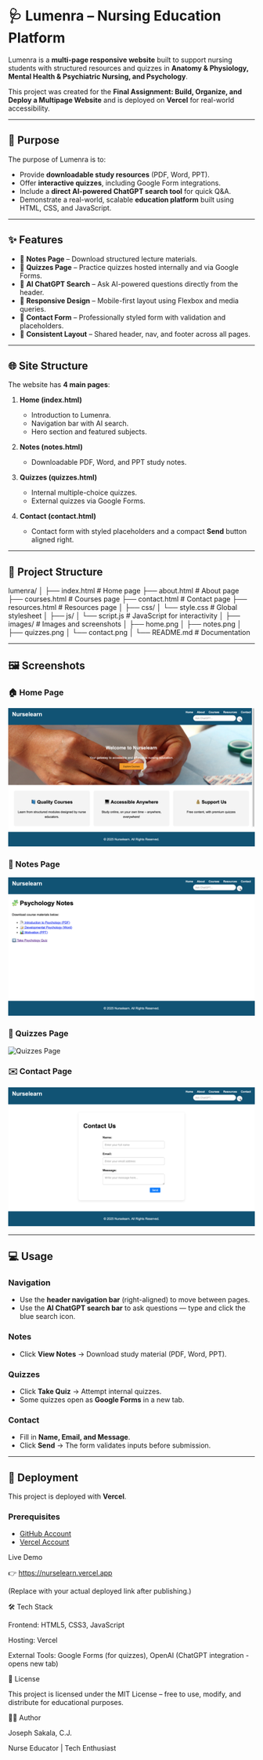 # 🩺 Lumenra – Nursing Education Platform

Lumenra is a **multi-page responsive website** built to support nursing students with structured resources and quizzes in **Anatomy & Physiology, Mental Health & Psychiatric Nursing, and Psychology**.  

This project was created for the **Final Assignment: Build, Organize, and Deploy a Multipage Website** and is deployed on **Vercel** for real-world accessibility.  

---

## 📌 Purpose

The purpose of Lumenra is to:  
- Provide **downloadable study resources** (PDF, Word, PPT).  
- Offer **interactive quizzes**, including Google Form integrations.  
- Include a **direct AI-powered ChatGPT search tool** for quick Q&A.  
- Demonstrate a real-world, scalable **education platform** built using HTML, CSS, and JavaScript.  

---

## ✨ Features

- 📖 **Notes Page** – Download structured lecture materials.  
- 📝 **Quizzes Page** – Practice quizzes hosted internally and via Google Forms.  
- 🤖 **AI ChatGPT Search** – Ask AI-powered questions directly from the header.  
- 📱 **Responsive Design** – Mobile-first layout using Flexbox and media queries.  
- 📨 **Contact Form** – Professionally styled form with validation and placeholders.  
- 📌 **Consistent Layout** – Shared header, nav, and footer across all pages.  

---

## 🌐 Site Structure

The website has **4 main pages**:

1. **Home (index.html)**  
   - Introduction to Lumenra.  
   - Navigation bar with AI search.  
   - Hero section and featured subjects.  

2. **Notes (notes.html)**  
   - Downloadable PDF, Word, and PPT study notes.  

3. **Quizzes (quizzes.html)**  
   - Internal multiple-choice quizzes.  
   - External quizzes via Google Forms.  

4. **Contact (contact.html)**  
   - Contact form with styled placeholders and a compact **Send** button aligned right.  

---

## 📂 Project Structure

lumenra/
│
├── index.html # Home page
├── about.html # About page
├── courses.html # Courses page
├── contact.html # Contact page
├── resources.html # Resources page
│
├── css/
│ └── style.css # Global stylesheet
│
├── js/
│ └── script.js # JavaScript for interactivity
│
├── images/ # Images and screenshots
│ ├── home.png
│ ├── notes.png
│ ├── quizzes.png
│ └── contact.png
│
└── README.md # Documentation


---

## 🖼️ Screenshots

### 🏠 Home Page
![Home Page](./images/home.png)

### 📖 Notes Page
![Notes Page](./images/notes.png)

### 📝 Quizzes Page
![Quizzes Page](./images/quizzes.png)

### ✉️ Contact Page
![Contact Page](./images/contact.png)

---

## 💻 Usage

### Navigation
- Use the **header navigation bar** (right-aligned) to move between pages.  
- Use the **AI ChatGPT search bar** to ask questions — type and click the blue search icon.  

### Notes
- Click **View Notes** → Download study material (PDF, Word, PPT).  

### Quizzes
- Click **Take Quiz** → Attempt internal quizzes.  
- Some quizzes open as **Google Forms** in a new tab.  

### Contact
- Fill in **Name, Email, and Message**.  
- Click **Send** → The form validates inputs before submission.  

---

## 🚀 Deployment

This project is deployed with **Vercel**.  

### Prerequisites
- [GitHub Account](https://github.com)  
- [Vercel Account](https://vercel.com)  


Live Demo

👉 https://nurselearn.vercel.app

(Replace with your actual deployed link after publishing.)

🛠️ Tech Stack

Frontend: HTML5, CSS3, JavaScript

Hosting: Vercel

External Tools: Google Forms (for quizzes), OpenAI (ChatGPT integration - opens new tab)


📜 License

This project is licensed under the MIT License – free to use, modify, and distribute for educational purposes.

👨‍💻 Author

Joseph Sakala, C.J.

Nurse Educator | Tech Enthusiast